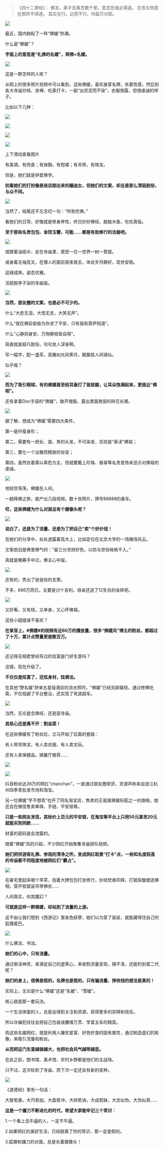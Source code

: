 > 《四十二章经》：
> 佛言。弟子去离吾数千里。意念吾戒必得道。
> 在吾左侧意在邪终不得道。
> 其实在行。近而不行。何益万分耶。

![](images/佛媛1.jpeg)

最近，国内掀起了一阵“佛媛”热潮。

什么是“佛媛”？

**字面上的意思是“礼佛的名媛”，拜佛+名媛。**

![](images/佛媛2.jpeg)

这是一群怎样的人呢？

从网上的很多照片视频中可以看到，这些佛媛，喜欢身穿名牌，衣着性感，然后到各大寺庙抄经、坐禅、吃素打卡，一副“出淤泥而不染”，衣服很露，但很虔诚的样子。

比如以下几种：

![](images/佛媛3.jpeg)

![](images/佛媛4.jpeg)

![](images/佛媛5.jpeg)

![](images/佛媛6.jpeg)

上下滑动查看图片

有美酒，有肉食；有抹胸，有短裙；有吊带，有珠宝。

但是，她们就是钟爱佛学。

**别看她们的打扮像是夜店刚出来的蹦迪女，但她们的文案，却总是那么清丽脱俗，与众不同。**

![](images/佛媛7.jpeg)

当然了，结尾还不忘念叨一句：“阿弥陀佛。”

看她们的日常，好像就是修身养性，终日抄抄佛经，敲敲木鱼，吃吃斋饭。

**至于那些名贵包包、金钗玉簪，可能……都是有助修行的法器吧。**

![](images/佛媛8.jpeg)

或撑着油纸伞，走在寺庙里，感受一花一世界一树一菩提。

或身着无袖高叉，在僧人的面前晃来晃去，体会岁月静好，现世安稳。

运镜成熟，姿态优雅。

活脱脱李子柒的寺庙版。

![](images/佛媛9.jpeg)

**当然，朋友圈的文案，也是必不可少的。**

什么“大悲无泪，大悟无言，大笑无声”。

什么“我在佛前偷偷为你求了平安，只有我和菩萨知道”。

什么“心静则身安，万物静观皆自得”。

简直就是超凡脱俗，句句发人深省啊。

写一幅字，配一盏茶，高雅如光风霁月，飘飘若人间谪仙。

仙乎哉？

![](images/佛媛10.jpeg)

**而为了吸引眼球，有的佛媛甚至给耳垂打了玻尿酸，让耳朵饱满起来，更接近“佛相”。**

还有拿着Dior手袋的“佛媛”，敞开僧服，露出里面艳丽的碎花长裙。

![](images/佛媛11.jpeg)

据了解，想成为“佛媛”需要四大条件。

第一是纤瘦身形；

第二，需要有一把长、直、黑的头发，不可染发，否则是“亵渎”佛祖；

第三，要化一个淡雅而精致的妆容；

第四，虽然衣着需以素色为主，但就要戴上珍珠、翡翠等名贵首饰来显示对佛祖的虔诚。

![](images/佛媛12.jpeg)


地狱空荡荡，佛媛在人间。

一趟拜佛之旅，能产出几段视频，数十张照片，牌号88888的豪车。

**哎，这些佛媛为什么对面总有个摄像头呢？**

![](images/佛媛13.jpeg)

**说白了，还是为了流量，还是为了把自己“卖”个好价钱！**

在她们的分享中，处处透露着高大上，比如定位在北京大学的一场赌场风云。

文案依旧是佛里佛气的：“留三分贪财好色，以防与世俗格格不入。”

真就是赌筹手中过，佛主心中留。

![](images/佛媛14.jpeg)


还有的，秀出了爸爸给的支票。

不多，666万而已，主要是讨个吉利，母亲还送了12生肖的金砖呢。

![](images/佛媛15.jpeg)

又好看，又有钱，又单身，又心怀佛祖。

这些小姐姐谁不喜欢？

**在某音上，#佛媛#的视频有近60万的播放量，很多“佛媛风”博主的粉丝，都超过了十万，累计点赞量更是数百万。**

![](images/佛媛16.jpeg)

还记得无相君曾经写过的炫富是门好生意吗？

没错，现在升级了。

**不仅仅是炫富了，还炫身材，炫佛法。**

在其他“野名媛”拼单五星级酒店的流水照时，“佛媛”已经另辟蹊径，通过修佛吃斋，不仅规避了平台整治，还实现了弯道超车。

![](images/佛媛17.jpeg)

当然，无论是念佛经，还是逛寺庙。

**其核心还是离不开：割韭菜！**

在这些佛媛有了粉丝后，立马开始了后面的套路：

有人带货珠宝，有人卖衣服，有人卖文玩。

还有人卖保健品，搞餐厅推荐……

![](images/佛媛18.jpeg)

![](images/佛媛19.jpeg)

抖音粉丝达36万的网红“chanchan”，一直通过朋友圈带货，货源声称来自浙江杭州四季青批发市场和淘宝。

另一位佛媛“芋不想乖”也开了同名淘宝店，售卖的正是属佛媛标配之一的旗袍，她还会在微信售卖串珠、手链、平安锁等。

**只是一些网友发现，其标价上百元的平安锁，在淘宝等平台上只用50元甚至20元就能买到同款……**


财富的密码是会泄露的。

随着“佛媛”风的兴起，不少网红开始聚集寺庙排队拍照。

**她们把供游客礼佛、参观的清净之所，变成网红取景“打卡”点，一些知名度较高的寺庙都不同程度地被网红们“霸占”。**

![](images/佛媛20.jpeg)

在豪宅里起床喝个早茶，抱着大牌包包打坐修行，抄经焚香叩拜，打玻尿酸塑造佛相，穿开衩袈裟吊带佛衣……

人间真实，何其魔幻？

**可就是这样一群佛媛，却站到了流量的上游。**

这不由让我们想到《西游记》里各色妖孽，她们以为穿了袈裟，就能藏得住自己的狐狸尾巴。

![](images/佛媛21.jpeg)

什么佛法、书法。

**她们的心中，只有流量。**

通过亵渎神灵，来满足自己的虚荣心，来收割流量变现，搞不准，还能钓到富二代呢？

**她们的身上，信佛是假的，名牌也是假的，只有骗流量、挣快钱的想法是真的！**


实际上，无论是什么“佛媛”还是“名媛”、“雪媛”。

核心就是那一套玩法。

一个生活体面的人，总是会得到关注和资源，获得更多的崇拜和信任。

所以诈骗犯往往会把自己包装成腰缠万贯、学富五车的精英。

而这些名媛网红，就是利用人嫌贫爱富、好色好食的固有属性，通过制造虚幻的影像，来吸引流量和粉丝。

**从而把这门生意越做越大，也把社会风气越带越歪。**

在此之前，图书馆、美术馆、农村乡野都是他们的主战场。

只不过，这次轮到了寺庙，而下次一定还会有新的变种。

![](images/佛媛22.jpeg)

《道德经》里有一句话：

大智若愚，大巧若拙，大盈若冲，大辩若讷，大成若缺，大忠似伪，大伪似真......

**这是一个镰刀不断进化的时代，希望大家能牢记三个常识：**

1.一个看上去牛逼的人，一定不牛逼。

2.如果网红的美好生活，已经脱离了你的常识，那一定是假的。

3.狐狸和镰刀的对面，总是长着摄像头！ 